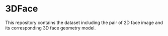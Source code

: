 # 3DFace
This repository contains the dataset including the pair of 2D face image and its corresponding 3D face geometry model.

